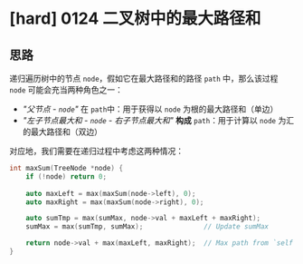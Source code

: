 # [hard] 0124 二叉树中的最大路径和

## 思路

递归遍历树中的节点 `node`，假如它在最大路径和的路径 `path` 中，那么该过程 `node` 可能会充当两种角色之一：

 - *"父节点 - `node`"* 在 `path`中：用于获得以 `node` 为根的最大路径和（单边）
 - *"左子节点最大和 - `node` - 右子节点最大和"* **构成** `path`：用于计算以 `node` 为汇的最大路径和（双边）

对应地，我们需要在递归过程中考虑这两种情况：

```cpp
int maxSum(TreeNode *node) {
    if (!node) return 0;
    
    auto maxLeft = max(maxSum(node->left), 0);
    auto maxRight = max(maxSum(node->right), 0);

    auto sumTmp = max(sumMax, node->val + maxLeft + maxRight);
    sumMax = max(sumTmp, sumMax);               // Update sumMax

    return node->val + max(maxLeft, maxRight);  // Max path from `self`
}

```
